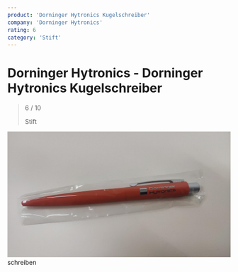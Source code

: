 ```yaml
---
product: 'Dorninger Hytronics Kugelschreiber'
company: 'Dorninger Hytronics'
rating: 6
category: 'Stift'
---
```


# Dorninger Hytronics - Dorninger Hytronics Kugelschreiber
>
> 6 / 10
>
> Stift

![Dorninger Hytronics Kugelschreiber](./assets/dorninger-hytronics-dorninger-hytronics-kugelschreiber-2c52cbef-8758-4068-9448-bce7ca3eeee7.jpg)
schreiben
